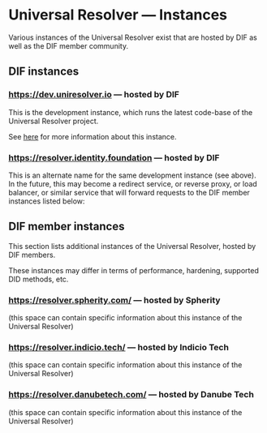 # Universal Resolver — Instances

Various instances of the Universal Resolver exist that are hosted by DIF as well as the DIF member community.

## DIF instances

### https://dev.uniresolver.io — hosted by DIF

This is the development instance, which runs the latest code-base of the Universal Resolver project.

See [here](/docs/instances/development-instance.md) for more information about this instance.

### https://resolver.identity.foundation — hosted by DIF

This is an alternate name for the same development instance (see above). In the future, this may become a redirect service, or reverse proxy, or load balancer, or similar service that will forward requests to the DIF member instances listed below:

## DIF member instances

This section lists additional instances of the Universal Resolver, hosted by DIF members.

These instances may differ in terms of performance, hardening, supported DID methods, etc.

### https://resolver.spherity.com/ — hosted by Spherity

(this space can contain specific information about this instance of the Universal Resolver)

### https://resolver.indicio.tech/ — hosted by Indicio Tech

(this space can contain specific information about this instance of the Universal Resolver)

### https://resolver.danubetech.com/ — hosted by Danube Tech

(this space can contain specific information about this instance of the Universal Resolver)
